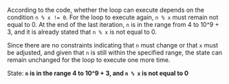 According to the code, whether the loop can execute depends on the condition `n % x != 0`. For the loop to execute again, `n % x` must remain not equal to 0. At the end of the last iteration, `n` is in the range from 4 to 10^9 + 3, and it is already stated that `n % x` is not equal to 0. 

Since there are no constraints indicating that `n` must change or that `x` must be adjusted, and given that `n` is still within the specified range, the state can remain unchanged for the loop to execute one more time.

State: **`n` is in the range 4 to 10^9 + 3, and `n % x` is not equal to 0**